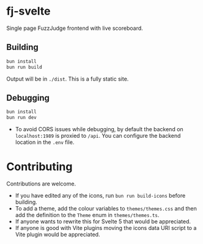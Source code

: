 # fj-svelte

Single page FuzzJudge frontend with live scoreboard.

## Building

```sh
bun install
bun run build
```
Output will be in `./dist`. This is a fully static site.

## Debugging

```sh
bun install
bun run dev
```
* To avoid CORS issues while debugging, by default the backend on `localhost:1989` is proxied to `/api`. You can configure the backend location in the `.env` file.

# Contributing
Contributions are welcome.
* If you have edited any of the icons, run `bun run build-icons` before building.
* To add a theme, add the colour variables to `themes/themes.css` and then add the definition to the `Theme` enum in `themes/themes.ts`.
* If anyone wants to rewrite this for Svelte 5 that would be appreciated.
* If anyone is good with Vite plugins moving the icons data URI script to a Vite plugin would be appreciated.
